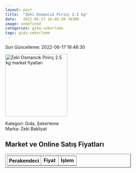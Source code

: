 ```yaml
---
layout: post
title:  "Zeki Osmancık Pirinç 2.5 kg"
date:   2022-06-17 16:46:30 +0300
image: undefined
categories: gida-sekerleme
tags: gida-sekerleme
---
```


Son Güncelleme: 2022-06-17 19:46:30

<img src="undefined" width="200" alt="Zeki Osmancık Pirinç 2.5 kg market fiyatları" />

Kategori: Gıda, Şekerleme
<br />
Marka: Zeki Bakliyat

<h2>Market ve Online Satış Fiyatları</h2>

<table border="1" style="padding: 5px;width:80%;">
  <tr>
    <td style="padding: 5px;"><strong>Perakendeci</strong></td>
    <td><strong>Fiyat</strong></td>
    <td><strong>İşlem</strong></td>
  </tr>
  
</table>
